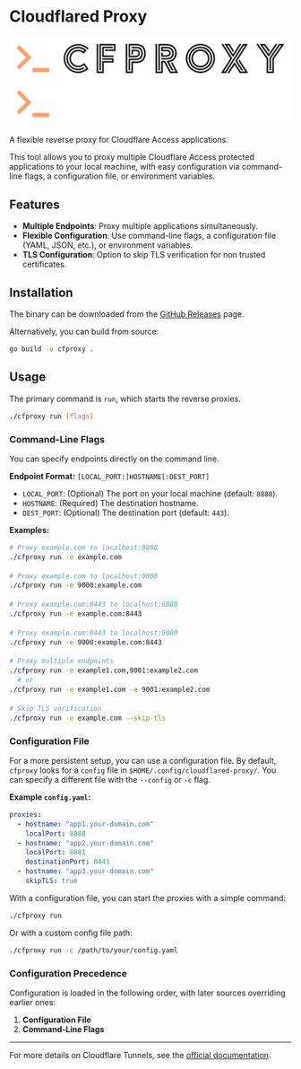 # Cloudflared Proxy

![logo](./img/logo.png#gh-light-mode-only)
![logo](./img/logo_dark.png#gh-dark-mode-only)

A flexible reverse proxy for Cloudflare Access applications.

This tool allows you to proxy multiple Cloudflare Access protected applications to your local machine, with easy configuration via command-line flags, a configuration file, or environment variables.

## Features

- **Multiple Endpoints**: Proxy multiple applications simultaneously.
- **Flexible Configuration**: Use command-line flags, a configuration file (YAML, JSON, etc.), or environment variables.
- **TLS Configuration**: Option to skip TLS verification for non trusted certificates.

## Installation

The binary can be downloaded from the [GitHub Releases](https://github.com/sbldevnet/cloudflared-proxy/releases) page.

Alternatively, you can build from source:

```bash
go build -o cfproxy .
```

## Usage

The primary command is `run`, which starts the reverse proxies.

```bash
./cfproxy run [flags]
```

### Command-Line Flags

You can specify endpoints directly on the command line.

**Endpoint Format:** `[LOCAL_PORT:]HOSTNAME[:DEST_PORT]`

- `LOCAL_PORT`: (Optional) The port on your local machine (default: `8888`).
- `HOSTNAME`: (Required) The destination hostname.
- `DEST_PORT`: (Optional) The destination port (default: `443`).

**Examples:**

```bash
# Proxy example.com to localhost:8888
./cfproxy run -e example.com

# Proxy example.com to localhost:9000
./cfproxy run -e 9000:example.com

# Proxy example.com:8443 to localhost:8888
./cfproxy run -e example.com:8443

# Proxy example.com:8443 to localhost:9000
./cfproxy run -e 9000:example.com:8443

# Proxy multiple endpoints
./cfproxy run -e example1.com,9001:example2.com
  # or
./cfproxy run -e example1.com -e 9001:example2.com

# Skip TLS verification
./cfproxy run -e example.com --skip-tls
```

### Configuration File

For a more persistent setup, you can use a configuration file. By default, `cfproxy` looks for a `config` file in `$HOME/.config/cloudflared-proxy/`. You can specify a different file with the `--config` or `-c` flag.

**Example `config.yaml`:**

```yaml
proxies:
  - hostname: "app1.your-domain.com"
    localPort: 8080
  - hostname: "app2.your-domain.com"
    localPort: 8081
    destinationPort: 8443
  - hostname: "app3.your-domain.com"
    skipTLS: true
```

With a configuration file, you can start the proxies with a simple command:

```bash
./cfproxy run
```

Or with a custom config file path:
```bash
./cfproxy run -c /path/to/your/config.yaml
```

### Configuration Precedence

Configuration is loaded in the following order, with later sources overriding earlier ones:

1.  **Configuration File**
3.  **Command-Line Flags**

---

For more details on Cloudflare Tunnels, see the [official documentation](https://developers.cloudflare.com/cloudflare-one/tutorials/cli/).
